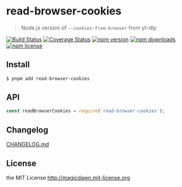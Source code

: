 # read-browser-cookies

> Node.js version  of `--cookies-from-browser` from yt-dlp

[![Build Status](https://img.shields.io/github/workflow/status/magicdawn/read-browser-cookies/ci/main.svg?style=flat-square)](https://github.com/magicdawn/read-browser-cookies/actions/workflows/ci.yml)
[![Coverage Status](https://img.shields.io/codecov/c/github/magicdawn/read-browser-cookies.svg?style=flat-square)](https://codecov.io/gh/magicdawn/read-browser-cookies)
[![npm version](https://img.shields.io/npm/v/read-browser-cookies.svg?style=flat-square)](https://www.npmjs.com/package/read-browser-cookies)
[![npm downloads](https://img.shields.io/npm/dm/read-browser-cookies.svg?style=flat-square)](https://www.npmjs.com/package/read-browser-cookies)
[![npm license](https://img.shields.io/npm/l/read-browser-cookies.svg?style=flat-square)](http://magicdawn.mit-license.org)

## Install

```sh
$ pnpm add read-browser-cookies
```

## API

```js
const readBrowserCookies = require('read-browser-cookies');
```

## Changelog

[CHANGELOG.md](CHANGELOG.md)

## License

the MIT License http://magicdawn.mit-license.org
